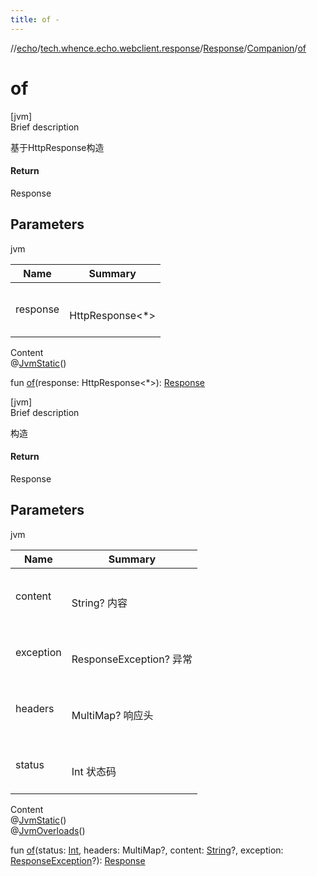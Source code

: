 ```yaml
---
title: of -
---
```

//[echo](../../../index.md)/[tech.whence.echo.webclient.response](../../index.md)/[Response](../index.md)/[Companion](index.md)/[of](of.md)



# of  
[jvm]  
Brief description  


基于HttpResponse构造



#### Return  


Response



## Parameters  
  
jvm  
  
|  Name|  Summary| 
|---|---|
| response| <br><br>HttpResponse<*><br><br>
  
  
Content  
@[JvmStatic](https://kotlinlang.org/api/latest/jvm/stdlib/kotlin.jvm/-jvm-static/index.html)()  
  
fun [of](of.md)(response: HttpResponse<*>): [Response](../index.md)  


[jvm]  
Brief description  


构造



#### Return  


Response



## Parameters  
  
jvm  
  
|  Name|  Summary| 
|---|---|
| content| <br><br>String? 内容<br><br>
| exception| <br><br>ResponseException? 异常<br><br>
| headers| <br><br>MultiMap? 响应头<br><br>
| status| <br><br>Int 状态码<br><br>
  
  
Content  
@[JvmStatic](https://kotlinlang.org/api/latest/jvm/stdlib/kotlin.jvm/-jvm-static/index.html)()  
@[JvmOverloads](https://kotlinlang.org/api/latest/jvm/stdlib/kotlin.jvm/-jvm-overloads/index.html)()  
  
fun [of](of.md)(status: [Int](https://kotlinlang.org/api/latest/jvm/stdlib/kotlin/-int/index.html), headers: MultiMap?, content: [String](https://kotlinlang.org/api/latest/jvm/stdlib/kotlin/-string/index.html)?, exception: [ResponseException](../../../tech.whence.echo.webclient.response.exception/-response-exception/index.md)?): [Response](../index.md)  



